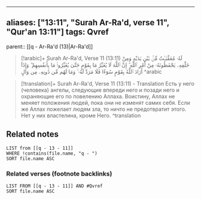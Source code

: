 
---
aliases: ["13:11", "Surah Ar-Ra'd, verse 11", "Qur'an 13:11"]
tags: Qvref
---

parent:: [[q - Ar-Ra'd (13)|Ar-Ra'd]]

> [!arabic]+ Surah Ar-Ra'd, Verse 11 (13:11)
> <span class="quran-arabic">لَهُۥ مُعَقِّبَـٰتٌ مِّنۢ بَيْنِ يَدَيْهِ وَمِنْ خَلْفِهِۦ يَحْفَظُونَهُۥ مِنْ أَمْرِ ٱللَّهِ ۗ إِنَّ ٱللَّهَ لَا يُغَيِّرُ مَا بِقَوْمٍ حَتَّىٰ يُغَيِّرُوا۟ مَا بِأَنفُسِهِمْ ۗ وَإِذَآ أَرَادَ ٱللَّهُ بِقَوْمٍ سُوٓءًا فَلَا مَرَدَّ لَهُۥ ۚ وَمَا لَهُم مِّن دُونِهِۦ مِن وَالٍ</span>
^arabic

> [!translation]+ Surah Ar-Ra'd, Verse 11 (13:11) - Translation
> Есть у него (человека) ангелы, следующие впереди него и позади него и охраняющие его по повелению Аллаха. Воистину, Аллах не меняет положения людей, пока они не изменят самих себя. Если же Аллах пожелает людям зла, то ничто не предотвратит этого. Нет у них властелина, кроме Него.
^translation



## Related notes
```dataview
LIST from [[q - 13 - 11]]
WHERE !contains(file.name, "q - ")
SORT file.name ASC
```

### Related verses (footnote backlinks)
```dataview
LIST FROM [[q - 13 - 11]] AND #Qvref
SORT file.name ASC
```

